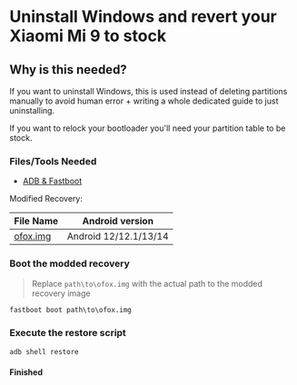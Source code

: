 # Uninstall Windows and revert your Xiaomi Mi 9 to stock

## Why is this needed?

If you want to uninstall Windows, this is used instead of deleting partitions manually to avoid human error + writing a whole dedicated guide to just uninstalling.

If you want to relock your bootloader you'll need your partition table to be stock.

### Files/Tools Needed

- [ADB & Fastboot](https://developer.android.com/studio/releases/platform-tools)

Modified Recovery:

| File Name                                       | Android version |
|-------------------------------------------------|-----------------|
| [ofox.img](https://github.com/ivanvorvanin/Port-Windows-XiaoMI-9/releases/download/recovery/ofox.img) | Android 12/12.1/13/14 |

### Boot the modded recovery
>
> Replace `path\to\ofox.img` with the actual path to the modded recovery image

```cmd
fastboot boot path\to\ofox.img
```

### Execute the restore script

```cmd
adb shell restore
```

#### Finished
